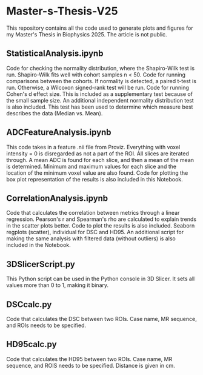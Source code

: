 # Master-s-Thesis-V25
This repository contains all the code used to generate plots and figures for my Master's Thesis in Biophysics 2025. The article is not public.

## StatisticalAnalysis.ipynb
Code for checking the normality distribution, where the Shapiro-Wilk test is run. Shapiro-Wilk fits well with cohort samples n < 50. 
Code for running comparisons between the cohorts. If normality is detected, a paired t-test is run. Otherwise, a Wilcoxon signed-rank test will be run. 
Code for running Cohen's d effect size. This is included as a supplementary test because of the small sample size.
An additional independent normality distribution test is also included. This test has been used to determine which measure best describes the data (Median vs. Mean). 

## ADCFeatureAnalysis.ipynb
This code takes in a feature .nii file from Proviz. Everything with voxel intensity = 0 is disregarded as not a part of the ROI. 
All slices are iterated through. A mean ADC is found for each slice, and then a mean of the mean is determined. 
Minimum and maximum values for each slice and the location of the minimum voxel value are also found. 
Code for plotting the box plot representation of the results is also included in this Notebook.

## CorrelationAnalysis.ipynb
Code that calculates the correlation between metrics through a linear regression. Pearson's r and Spearman's rho are calculated to explain trends in the scatter plots better. 
Code to plot the results is also included. Seaborn regplots (scatter), individual for DSC and HD95. 
An additional script for making the same analysis with filtered data (without outliers) is also included in the Notebook.

## 3DSlicerScript.py
This Python script can be used in the Python console in 3D Slicer. 
It sets all values more than 0 to 1, making it binary.

## DSCcalc.py
Code that calculates the DSC between two ROIs. Case name, MR sequence, and ROIs needs to be specified. 

## HD95calc.py
Code that calculates the HD95 between two ROIs. Case name, MR sequence, and ROIS needs to be specified.
Distance is given in cm. 


